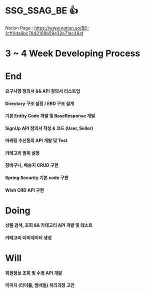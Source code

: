 # SSG_SSAG_BE 👍


Notion Page : https://www.notion.so/BE-1cff0da6bc7842108b59e32a71ac48af


# 3 ~ 4 Week Developing Process 

# End
#### 요구사항 정의서 && API 정의서 리스트업
#### Directory 구조 설정 / ERD 구조 설계
#### 기본 Entity Code 개발 및 BaseResponse 개발
#### SignUp API 정의서 작성 & 코드 (User, Seller)
#### 마케팅 수신동의 API 개발 및 Test
#### 카테고리 범위 설정
#### 장바구니, 배송지 CRUD 구현
#### Spring Security 기본 code 구현
#### Wish CRD API 구현



# Doing
#### 상품 검색, 조회 && 카테고리 API 개발 및 테스트
#### 카테고리 더미데이터 생성


# Will
#### 회원정보 조회 및 수정 API 개발
#### 이미지 (타이틀, 썸네일) 처리과정 고안
